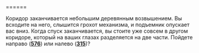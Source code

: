 ======

Коридор заканчивается небольшим деревянным возвышением. Вы всходите на него, слышится грохот механизма, и подъемник опускает вас вниз. Когда спуск заканчивается, вы стоите уже совсем в другом коридоре, который на ваших глазах разделяется на две части. Пойдете направо ([**576**](#n_576)) или налево ([**315**](#n_315))?

